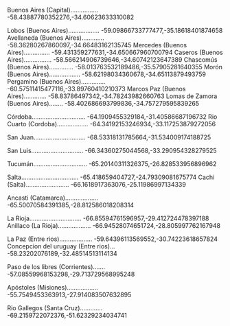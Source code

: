 
Buenos Aires (Capital)................  -58.43887780352276,-34.60623633310082

Lobos (Buenos Aires)..................  -59.09866733777477,-35.18618401874658
Avellaneda (Buenos Aires).............  -58.36280267860097,-34.66483162135745
Mercedes (Buenos Aires)...............  -59.431359277631,-34.650667960700794
Caseros (Buenos Aires)................  -58.566214906739646,-34.60742123647389
Chascomús (Buenos Aires)..............  -58.013763532189486,-35.57905281640355
Morón (Buenos Aires)..................  -58.62198034360678,-34.65113879493759
Pergamino (Buenos Aires)..............  -60.57511415477116,-33.89760410210373
Marcos Paz (Buenos Aires).............  -58.83786497342,-34.78243982660763
Lomas de Zamora (Buenos Aires)........  -58.402686693799836,-34.757279595839265


Córdoba...............................  -64.1909455329184,-31.40586687196732
Rio Cuarto (Cordoba)..................  -64.34192153246934,-33.117253879272056

San Juan..............................  -68.53318131785664,-31.534009174188725

San Luis..............................  -66.34360275044568,-33.290954328279525

Tucumán...............................  -65.20140311326375,-26.828533956896962

Salta.................................  -65.418659404727,-24.79309081675774
Cachi (Salta).........................  -66.1618917363076,-25.11986997134339

Ancasti (Catamarca)...................  -65.50070584391385,-28.812586018208314

La Rioja..............................  -66.85594761596957,-29.412724478397188
Anillaco (La Rioja)...................  -66.94528074651724,-28.805997762167948

La Paz (Entre rios)...................  -59.64396113569552,-30.74223618657824
Concepcion del uruguay (Entre rios)...  -58.23202076189,-32.48514513114134

Paso de los libres (Corrientes).......  -57.08559968153298,-29.713729568995248

Apóstoles (Misiones)..................  -55.7549453363913,-27.914083507632895

Rio Gallegos (Santa Cruz).............  -69.2159722072376,-51.62329234034741